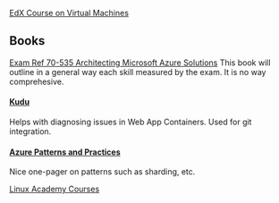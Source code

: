 [EdX Course on Virtual Machines](https://courses.edx.org/courses/course-v1:Microsoft+AZURE202x+2T2018/course/)

## Books
[Exam Ref 70-535 Architecting Microsoft Azure Solutions](https://smile.amazon.com/70-535-Architecting-Microsoft-Azure-Solutions/dp/1509304681/ref=sr_1_3?ie=UTF8&qid=1534526747&sr=8-3&keywords=70-535&dpID=51Af0ic-wxL&preST=_SX218_BO1,204,203,200_QL40_&dpSrc=srch)
This book will outline in a general way each skill measured by the exam.  It is no way comprehesive.

#### [Kudu](https://github.com/projectkudu/kudu/wiki)
Helps with diagnosing issues in Web App Containers.  Used for git integration.

#### [Azure Patterns and Practices](https://www.redpixie.com/hubfs/MS_Cloud_Design_Patterns_Infographic_2015.pdf?t=1534448897743)
Nice one-pager on patterns such as sharding, etc.

[Linux Academy Courses](https://linuxacademy.com)
